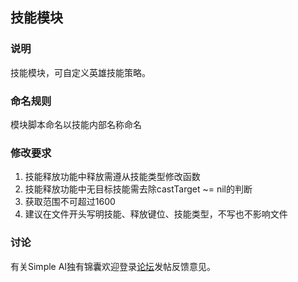 ## 技能模块
### 说明
技能模块，可自定义英雄技能策略。
### 命名规则
模块脚本命名以技能内部名称命名
### 修改要求
1. 技能释放功能中释放需遵从技能类型修改函数
2. 技能释放功能中无目标技能需去除castTarget ~= nil的判断
3. 获取范围不可超过1600
4. 建议在文件开头写明技能、释放键位、技能类型，不写也不影响文件
### 讨论
有关Simple AI独有锦囊欢迎登录[论坛](http://discuss.alcedogroup.com/)发帖反馈意见。